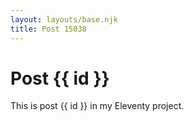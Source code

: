 ```yaml
---
layout: layouts/base.njk
title: Post 15038
---
```


# Post {{ id }}

This is post {{ id }} in my Eleventy project.
